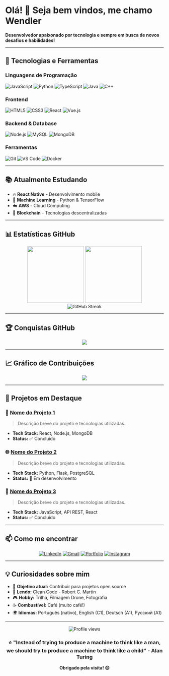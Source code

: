 # Olá! 👋 Seja bem vindos, me chamo Wendler 

**Desenvolvedor apaixonado por tecnologia e sempre em busca de novos desafios e habilidades!**

---

## 🚀 Tecnologias e Ferramentas

### Linguagens de Programação
![JavaScript](https://img.shields.io/badge/-JavaScript-F7DF1E?style=flat-square&logo=javascript&logoColor=black)
![Python](https://img.shields.io/badge/-Python-3776AB?style=flat-square&logo=python&logoColor=white)
![TypeScript](https://img.shields.io/badge/-TypeScript-3178C6?style=flat-square&logo=typescript&logoColor=white)
![Java](https://img.shields.io/badge/-Java-007396?style=flat-square&logo=java&logoColor=white)
![C++](https://img.shields.io/badge/-C++-00599C?style=flat-square&logo=c%2B%2B&logoColor=white)

### Frontend
![HTML5](https://img.shields.io/badge/-HTML5-E34F26?style=flat-square&logo=html5&logoColor=white)
![CSS3](https://img.shields.io/badge/-CSS3-1572B6?style=flat-square&logo=css3&logoColor=white)
![React](https://img.shields.io/badge/-React-61DAFB?style=flat-square&logo=react&logoColor=black)
![Vue.js](https://img.shields.io/badge/-Vue.js-4FC08D?style=flat-square&logo=vue.js&logoColor=white)

### Backend & Database
![Node.js](https://img.shields.io/badge/-Node.js-339933?style=flat-square&logo=node.js&logoColor=white)
![MySQL](https://img.shields.io/badge/-MySQL-4479A1?style=flat-square&logo=mysql&logoColor=white)
![MongoDB](https://img.shields.io/badge/-MongoDB-47A248?style=flat-square&logo=mongodb&logoColor=white)

### Ferramentas
![Git](https://img.shields.io/badge/-Git-F05032?style=flat-square&logo=git&logoColor=white)
![VS Code](https://img.shields.io/badge/-VS%20Code-007ACC?style=flat-square&logo=visual-studio-code&logoColor=white)
![Docker](https://img.shields.io/badge/-Docker-2496ED?style=flat-square&logo=docker&logoColor=white)

---

## 📚 Atualmente Estudando

- 🔥 **React Native** - Desenvolvimento mobile
- 🧠 **Machine Learning** - Python & TensorFlow
- ☁️ **AWS** - Cloud Computing
- 🔗 **Blockchain** - Tecnologias descentralizadas

---

## 📊 Estatísticas GitHub

<div align="center">
  <img height="180em" src="https://github-readme-stats.vercel.app/api?username=415888&show_icons=true&theme=dark&include_all_commits=true&count_private=true"/>
  <img height="180em" src="https://github-readme-stats.vercel.app/api/top-langs/?username=415888&layout=compact&langs_count=7&theme=dark"/>
</div>

<div align="center">
  <img src="https://github-readme-streak-stats.herokuapp.com/?user=415888&theme=dark" alt="GitHub Streak" />
</div>

---

## 🏆 Conquistas GitHub

<div align="center">
  <img src="https://github-profile-trophy.vercel.app/?username=415888&theme=darkhub&column=7&margin-w=15&margin-h=15" />
</div>

---

## 📈 Gráfico de Contribuições

<div align="center">
  <img src="https://github-readme-activity-graph.vercel.app/graph?username=415888&theme=react-dark&hide_border=true" />
</div>

---

## 🌟 Projetos em Destaque

### 📱 [Nome do Projeto 1](link-do-repositorio)
> Descrição breve do projeto e tecnologias utilizadas.
- **Tech Stack:** React, Node.js, MongoDB
- **Status:** ✅ Concluído

### 🌐 [Nome do Projeto 2](link-do-repositorio)
> Descrição breve do projeto e tecnologias utilizadas.
- **Tech Stack:** Python, Flask, PostgreSQL
- **Status:** 🚧 Em desenvolvimento

### 🤖 [Nome do Projeto 3](link-do-repositorio)
> Descrição breve do projeto e tecnologias utilizadas.
- **Tech Stack:** JavaScript, API REST, React
- **Status:** ✅ Concluído

---

## 📫 Como me encontrar

<div align="center">
  
[![LinkedIn](https://img.shields.io/badge/-LinkedIn-0A66C2?style=for-the-badge&logo=linkedin&logoColor=white)](https://linkedin.com/in/seu-perfil)
[![Gmail](https://img.shields.io/badge/-Gmail-EA4335?style=for-the-badge&logo=gmail&logoColor=white)](mailto:seu-email@gmail.com)
[![Portfolio](https://img.shields.io/badge/-Portfolio-000000?style=for-the-badge&logo=vercel&logoColor=white)](https://seu-portfolio.com)
[![Instagram](https://img.shields.io/badge/-Instagram-E4405F?style=for-the-badge&logo=instagram&logoColor=white)](https://instagram.com/seu-usuario)

</div>

---

## 💡 Curiosidades sobre mim

- 🎯 **Objetivo atual:** Contribuir para projetos open source
- 📖 **Lendo:** Clean Code - Robert C. Martin
- 🎮 **Hobby:** Trilha, Filmagem Drone, Fotográfia
- ☕ **Combustível:** Café (muito café!)
- 🌍 **Idiomas:** Português (nativo), English (C1), Deutsch (A1), Русский (A1)

---

<div align="center">
  <img src="https://komarev.com/ghpvc/?username=415888&style=flat-square&color=blue" alt="Profile views" />
  
  ### ⭐ "Instead of trying to produce a machine to think like a man, we should try to produce a machine to think like a child" - Alan Turing
  
  **Obrigado pela visita! 😊**
</div>
